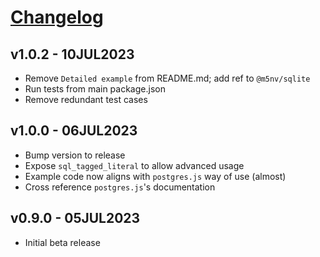 # [Changelog](https://github.com/million-views/packages/commits/main/storage/packages/stl)

## v1.0.2 - 10JUL2023
- Remove `Detailed example` from README.md; add ref to `@m5nv/sqlite`
- Run tests from main package.json
- Remove redundant test cases

## v1.0.0 - 06JUL2023
- Bump version to release
- Expose `sql_tagged_literal` to allow advanced usage
- Example code now aligns with `postgres.js` way of use (almost)
- Cross reference `postgres.js`'s documentation

## v0.9.0 - 05JUL2023
- Initial beta release